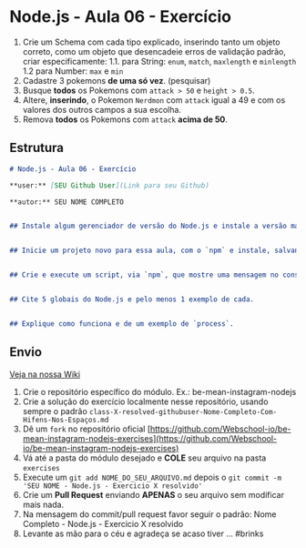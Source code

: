 # Node.js - Aula 06 - Exercício

1. Crie um Schema com cada tipo explicado, inserindo tanto um objeto correto, como um objeto que desencadeie erros de validação padrão, criar especificamente:
    1.1. para String: `enum`, `match`, `maxlength` e `minlength`
    1.2  para Number: `max` e `min`
2. Cadastre 3 pokemons **de uma só vez**. (pesquisar)
3. Busque **todos** os Pokemons com `attack > 50` e `height > 0.5`.
4. Altere, **inserindo**, o Pokemon `Nerdmon` com `attack` igual a 49 e com os valores dos outros campos a sua escolha.
5. Remova **todos** os Pokemons com `attack` **acima de 50**.

## Estrutura

```md
# Node.js - Aula 06 - Exercício

**user:** [SEU Github User](Link para seu Github)

**autor:** SEU NOME COMPLETO


## Instale algum gerenciador de versão do Node.js e instale a versão mais atual como padrão, enquanto escrevo é a versão 5.4.0


## Inicie um projeto novo para essa aula, com o `npm` e instale, salvando no `package.json`:


## Crie e execute um script, via `npm`, que mostre uma mensagem no console com a global, que possui caminho para o diretório atual.


## Cite 5 globais do Node.js e pelo menos 1 exemplo de cada.


## Explique como funciona e de um exemplo de `process`.

```


## Envio

[Veja na nossa Wiki](https://github.com/Webschool-io/be-mean-instagram/wiki/Exerc%C3%ADcios)

1. Crie o repositório específico do módulo. Ex.: be-mean-instagram-nodejs
2. Crie a solução do exercício localmente nesse repositório, usando sempre o padrão `class-X-resolved-githubuser-Nome-Completo-Com-Hifens-Nos-Espaços.md`
3. Dê um `fork` no repositório oficial [https://github.com/Webschool-io/be-mean-instagram-nodejs-exercises](https://github.com/Webschool-io/be-mean-instagram-nodejs-exercises)
4. Vá até a pasta do módulo desejado e **COLE** seu arquivo na pasta `exercises`
5. Execute um `git add NOME_DO_SEU_ARQUIVO.md` depois o `git commit -m 'SEU NOME - Node.js - Exercicio X resolvido'`
5. Crie um **Pull Request** enviando **APENAS** o seu arquivo sem modificar mais nada.
6. Na mensagem do commit/pull request favor seguir o padrão: Nome Completo - Node.js - Exercicio X resolvido
7. Levante as mão para o céu e agradeça se acaso tiver ... #brinks
